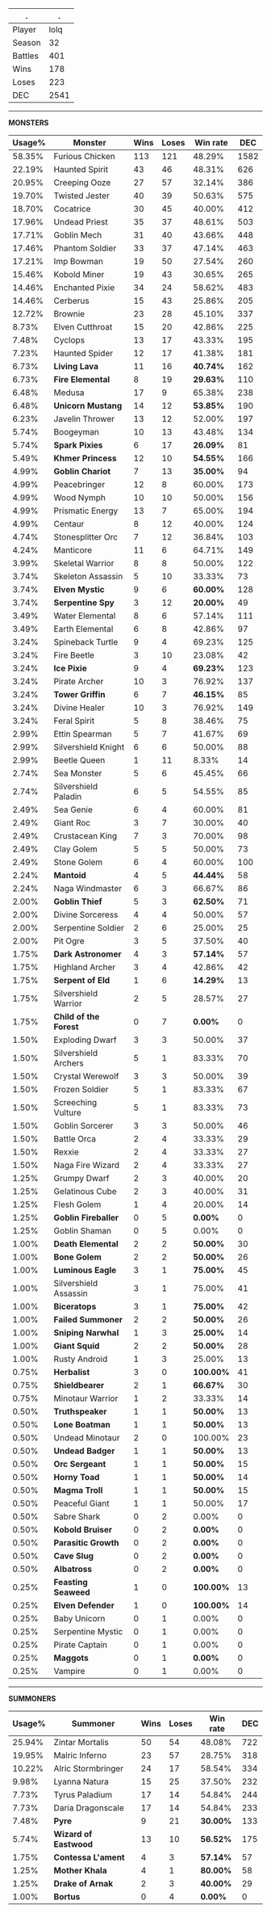 .|.
|-|-
Player|lolq
Season|32
Battles|401
Wins|178
Loses|223
DEC|2541

---
**MONSTERS**

Usage%|Monster|Wins|Loses|Win rate|DEC|
-|-|-|-|-|-|
58.35%|Furious Chicken|113|121|48.29%|1582|
22.19%|Haunted Spirit|43|46|48.31%|626|
20.95%|Creeping Ooze|27|57|32.14%|386|
19.70%|Twisted Jester|40|39|50.63%|575|
18.70%|Cocatrice|30|45|40.00%|412|
17.96%|Undead Priest|35|37|48.61%|503|
17.71%|Goblin Mech|31|40|43.66%|448|
17.46%|Phantom Soldier|33|37|47.14%|463|
17.21%|Imp Bowman|19|50|27.54%|260|
15.46%|Kobold Miner|19|43|30.65%|265|
14.46%|Enchanted Pixie|34|24|58.62%|483|
14.46%|Cerberus|15|43|25.86%|205|
12.72%|Brownie|23|28|45.10%|337|
8.73%|Elven Cutthroat|15|20|42.86%|225|
7.48%|Cyclops|13|17|43.33%|195|
7.23%|Haunted Spider|12|17|41.38%|181|
6.73%|**Living Lava**|11|16|**40.74%**|162|
6.73%|**Fire Elemental**|8|19|**29.63%**|110|
6.48%|Medusa|17|9|65.38%|238|
6.48%|**Unicorn Mustang**|14|12|**53.85%**|190|
6.23%|Javelin Thrower|13|12|52.00%|197|
5.74%|Boogeyman|10|13|43.48%|134|
5.74%|**Spark Pixies**|6|17|**26.09%**|81|
5.49%|**Khmer Princess**|12|10|**54.55%**|166|
4.99%|**Goblin Chariot**|7|13|**35.00%**|94|
4.99%|Peacebringer|12|8|60.00%|173|
4.99%|Wood Nymph|10|10|50.00%|156|
4.99%|Prismatic Energy|13|7|65.00%|194|
4.99%|Centaur|8|12|40.00%|124|
4.74%|Stonesplitter Orc|7|12|36.84%|103|
4.24%|Manticore|11|6|64.71%|149|
3.99%|Skeletal Warrior|8|8|50.00%|122|
3.74%|Skeleton Assassin|5|10|33.33%|73|
3.74%|**Elven Mystic**|9|6|**60.00%**|128|
3.74%|**Serpentine Spy**|3|12|**20.00%**|49|
3.49%|Water Elemental|8|6|57.14%|111|
3.49%|Earth Elemental|6|8|42.86%|97|
3.24%|Spineback Turtle|9|4|69.23%|125|
3.24%|Fire Beetle|3|10|23.08%|42|
3.24%|**Ice Pixie**|9|4|**69.23%**|123|
3.24%|Pirate Archer|10|3|76.92%|137|
3.24%|**Tower Griffin**|6|7|**46.15%**|85|
3.24%|Divine Healer|10|3|76.92%|149|
3.24%|Feral Spirit|5|8|38.46%|75|
2.99%|Ettin Spearman|5|7|41.67%|69|
2.99%|Silvershield Knight|6|6|50.00%|88|
2.99%|Beetle Queen|1|11|8.33%|14|
2.74%|Sea Monster|5|6|45.45%|66|
2.74%|Silvershield Paladin|6|5|54.55%|85|
2.49%|Sea Genie|6|4|60.00%|81|
2.49%|Giant Roc|3|7|30.00%|40|
2.49%|Crustacean King|7|3|70.00%|98|
2.49%|Clay Golem|5|5|50.00%|73|
2.49%|Stone Golem|6|4|60.00%|100|
2.24%|**Mantoid**|4|5|**44.44%**|58|
2.24%|Naga Windmaster|6|3|66.67%|86|
2.00%|**Goblin Thief**|5|3|**62.50%**|71|
2.00%|Divine Sorceress|4|4|50.00%|57|
2.00%|Serpentine Soldier|2|6|25.00%|25|
2.00%|Pit Ogre|3|5|37.50%|40|
1.75%|**Dark Astronomer**|4|3|**57.14%**|57|
1.75%|Highland Archer|3|4|42.86%|42|
1.75%|**Serpent of Eld**|1|6|**14.29%**|13|
1.75%|Silvershield Warrior|2|5|28.57%|27|
1.75%|**Child of the Forest**|0|7|**0.00%**|0|
1.50%|Exploding Dwarf|3|3|50.00%|37|
1.50%|Silvershield Archers|5|1|83.33%|70|
1.50%|Crystal Werewolf|3|3|50.00%|39|
1.50%|Frozen Soldier|5|1|83.33%|67|
1.50%|Screeching Vulture|5|1|83.33%|73|
1.50%|Goblin Sorcerer|3|3|50.00%|46|
1.50%|Battle Orca|2|4|33.33%|29|
1.50%|Rexxie|2|4|33.33%|27|
1.50%|Naga Fire Wizard|2|4|33.33%|27|
1.25%|Grumpy Dwarf|2|3|40.00%|20|
1.25%|Gelatinous Cube|2|3|40.00%|31|
1.25%|Flesh Golem|1|4|20.00%|14|
1.25%|**Goblin Fireballer**|0|5|**0.00%**|0|
1.25%|Goblin Shaman|0|5|0.00%|0|
1.00%|**Death Elemental**|2|2|**50.00%**|30|
1.00%|**Bone Golem**|2|2|**50.00%**|26|
1.00%|**Luminous Eagle**|3|1|**75.00%**|45|
1.00%|Silvershield Assassin|3|1|75.00%|41|
1.00%|**Biceratops**|3|1|**75.00%**|42|
1.00%|**Failed Summoner**|2|2|**50.00%**|26|
1.00%|**Sniping Narwhal**|1|3|**25.00%**|14|
1.00%|**Giant Squid**|2|2|**50.00%**|28|
1.00%|Rusty Android|1|3|25.00%|13|
0.75%|**Herbalist**|3|0|**100.00%**|41|
0.75%|**Shieldbearer**|2|1|**66.67%**|30|
0.75%|Minotaur Warrior|1|2|33.33%|14|
0.50%|**Truthspeaker**|1|1|**50.00%**|13|
0.50%|**Lone Boatman**|1|1|**50.00%**|13|
0.50%|Undead Minotaur|2|0|100.00%|23|
0.50%|**Undead Badger**|1|1|**50.00%**|13|
0.50%|**Orc Sergeant**|1|1|**50.00%**|15|
0.50%|**Horny Toad**|1|1|**50.00%**|14|
0.50%|**Magma Troll**|1|1|**50.00%**|15|
0.50%|Peaceful Giant|1|1|50.00%|17|
0.50%|Sabre Shark|0|2|0.00%|0|
0.50%|**Kobold Bruiser**|0|2|**0.00%**|0|
0.50%|**Parasitic Growth**|0|2|**0.00%**|0|
0.50%|**Cave Slug**|0|2|**0.00%**|0|
0.50%|**Albatross**|0|2|**0.00%**|0|
0.25%|**Feasting Seaweed**|1|0|**100.00%**|13|
0.25%|**Elven Defender**|1|0|**100.00%**|14|
0.25%|Baby Unicorn|0|1|0.00%|0|
0.25%|Serpentine Mystic|0|1|0.00%|0|
0.25%|Pirate Captain|0|1|0.00%|0|
0.25%|**Maggots**|0|1|**0.00%**|0|
0.25%|Vampire|0|1|0.00%|0|

---
**SUMMONERS**

Usage%|Summoner|Wins|Loses|Win rate|DEC|
-|-|-|-|-|-|
25.94%|Zintar Mortalis|50|54|48.08%|722|
19.95%|Malric Inferno|23|57|28.75%|318|
10.22%|Alric Stormbringer|24|17|58.54%|334|
9.98%|Lyanna Natura|15|25|37.50%|232|
7.73%|Tyrus Paladium|17|14|54.84%|244|
7.73%|Daria Dragonscale|17|14|54.84%|233|
7.48%|**Pyre**|9|21|**30.00%**|133|
5.74%|**Wizard of Eastwood**|13|10|**56.52%**|175|
1.75%|**Contessa L'ament**|4|3|**57.14%**|57|
1.25%|**Mother Khala**|4|1|**80.00%**|58|
1.25%|**Drake of Arnak**|2|3|**40.00%**|29|
1.00%|**Bortus**|0|4|**0.00%**|0|
